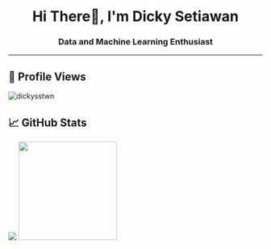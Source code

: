 <!--
**dickysstwn/dickysstwn** is a ✨ _special_ ✨ repository because its `README.md` (this file) appears on your GitHub profile.

Here are some ideas to get you started:

- 🔭 I’m currently working on ...
- 🌱 I’m currently learning ...
- 👯 I’m looking to collaborate on ...
- 🤔 I’m looking for help with ...
- 💬 Ask me about ...
- 📫 How to reach me: ...
- 😄 Pronouns: ...
- ⚡ Fun fact: ...
-->

<h1 align="center">Hi There👋, I'm Dicky Setiawan</h1>
<h3 align="center">Data and Machine Learning Enthusiast</h3>
<hr />

## 👀 Profile Views
<p align="left"><img src="https://komarev.com/ghpvc/?username=dickysstwn&label=Profile%20views&color=0e75b6&style=flat" alt="dickysstwn" /></p>


## 📈 GitHub Stats
<p>
  <tr>
    
<td><img src="https://github-readme-stats.vercel.app/api?username=dickysstwn&show_icons=true&hide_border=true&theme=radical&layout=compact" /></td>
  <td><img src="https://github-readme-stats.vercel.app/api/top-langs/?username=dickysstwn&&layout=compact&langs_count=8&theme=radical&hide_border=true" height="195"/></td>
  </tr>
</p>
